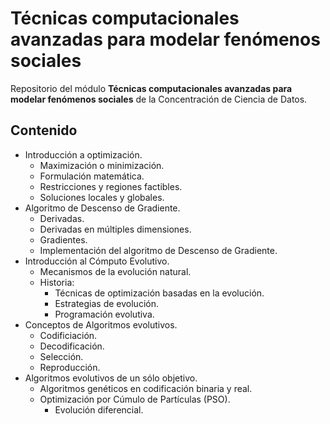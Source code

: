 # Técnicas computacionales avanzadas para modelar fenómenos sociales

Repositorio del módulo **Técnicas computacionales avanzadas para modelar fenómenos sociales** de la Concentración de Ciencia de Datos.

## Contenido
* Introducción a optimización.
    - Maximización o minimización.
    - Formulación matemática.
    - Restricciones y regiones factibles.
    - Soluciones locales y globales.
* Algoritmo de Descenso de Gradiente.
    - Derivadas.
    - Derivadas en múltiples dimensiones.
    - Gradientes.
    - Implementación del algoritmo de Descenso de Gradiente.
* Introducción al Cómputo Evolutivo.
    - Mecanismos de la evolución natural.
    - Historia:
        + Técnicas de optimización basadas en la evolución.
        + Estrategias de evolución.
        + Programación evolutiva.
* Conceptos de Algoritmos evolutivos.
    - Codificiación.
    - Decodificación.
    - Selección.
    - Reproducción.
* Algoritmos evolutivos de un sólo objetivo.
    - Algoritmos genéticos en codificación binaria y real.
    - Optimización por Cúmulo de Partículas (PSO).
		- Evolución diferencial.
